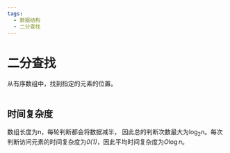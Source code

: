 ```yaml
---
tags:
  - 数据结构
  - 二分查找
---
```


# 二分查找

从有序数组中，找到指定的元素的位置。

```Cpp

```

## 时间复杂度

数组长度为n，每轮判断都会将数据减半， 因此总的判断次数最大为$\log_{2}{n}$。每次判断访问元素的时间复杂度为*0(1)*，因此平均时间复杂度为$O\log{n}$。